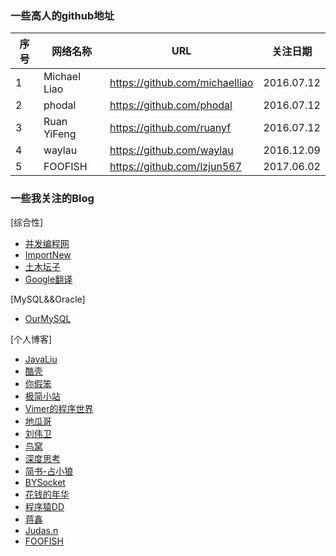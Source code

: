 ### 一些高人的github地址      

序号   |  网络名称             |                    URL                |   关注日期  |
-------|-----------------------|---------------------------------------|-------------|
1      | Michael Liao          | https://github.com/michaelliao        | 2016.07.12  |
2      | phodal                | https://github.com/phodal             | 2016.07.12  |
3      | Ruan YiFeng	       | https://github.com/ruanyf             | 2016.07.12  |
4      | waylau	               | https://github.com/waylau             | 2016.12.09  |
5      | FOOFISH               | https://github.com/lzjun567           | 2017.06.02  |


### 一些我关注的Blog

[综合性]

* [并发编程网](http://ifeve.com)
* [ImportNew](http://www.importnew.com)
* [土木坛子](https://tumutanzi.com)
* [Google翻译](https://translate.glgoo.com)


[MySQL&&Oracle]

* [OurMySQL](http://ourmysql.com)


[个人博客]

* [JavaLiu](http://javaliu.com)
* [酷壳](http://coolshell.cn)
* [你假笨](http://lovestblog.cn)
* [极简小站](http://mousycoder.com)
* [Vimer的程序世界](http://www.vimer.cn)
* [地瓜哥](http://www.diguage.com)
* [刘伟卫](https://waylau.com)
* [鸟窝](http://colobu.com)
* [深度思考](http://it.deepinmind.com/index.html)
* [简书-占小狼](http://www.jianshu.com/users/90ab66c248e6/latest_articles)
* [BYSocket](http://www.bysocket.com)
* [花钱的年华](http://calvin1978.blogcn.com)
* [程序猿DD](http://blog.didispace.com)
* [蒋鑫](http://www.worldhello.net)
* [Judas.n](http://code.youmeek.com)
* [FOOFISH](https://foofish.net)



